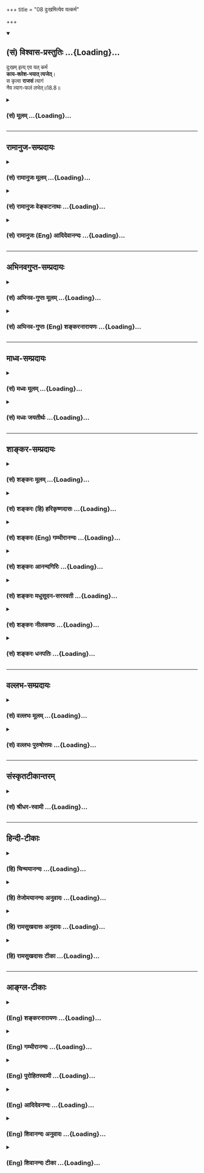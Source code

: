 +++
title = "08 दुःखमित्येव यत्कर्म"

+++
<div class="js_include" newlevelforh1="2" title="(सं) विश्वास-प्रस्तुतिः" unfilled url="/purANam_vaiShNavam/mahAbhAratam/06-bhIShma-parva/03-bhagavad-gItA-parva/saMskRtam/vishvAsa-prastutiH/18_moxa-saMnyAsa-yogaH/08_duHkhamityeva_yat.md">
<details open><summary><h2>(सं) विश्वास-प्रस्तुतिः ...{Loading}...</h2></summary>

दुःखम् इत्य् एव यत् कर्म  
**काय-क्लेश-भयात् त्यजेत्**।  
स कृत्वा **राजसं** त्यागं  
नैव त्याग-फलं लभेत्॥18.8॥
</details>
</div>
<div class="js_include collapsed" newlevelforh1="3" title="(सं) मूलम्" unfilled url="/purANam_vaiShNavam/mahAbhAratam/06-bhIShma-parva/03-bhagavad-gItA-parva/saMskRtam/mUlam/18_moxa-saMnyAsa-yogaH/08_duHkhamityeva_yat.md">
<details><summary><h3>(सं) मूलम् ...{Loading}...</h3></summary>

दुःखमित्येव यत्कर्म कायक्लेशभयात्त्यजेत्।  
स कृत्वा राजसं त्यागं नैव त्यागफलं लभेत्।।18.8।।
</details>
</div>


_________________
## रामानुज-सम्प्रदायः
<div class="js_include collapsed" newlevelforh1="3" title="(सं) रामानुजः मूलम्" unfilled url="/purANam_vaiShNavam/mahAbhAratam/06-bhIShma-parva/03-bhagavad-gItA-parva/saMskRtam/rAmAnujaH/mUlam/18_moxa-saMnyAsa-yogaH/08_duHkhamityeva_yat.md">
<details><summary><h3>(सं) रामानुजः मूलम् ...{Loading}...</h3></summary>

।।18.8।। यद्यपि परम्परया मोक्षसाधनभूतं **कर्म** तथापि
दुःखात्मकद्रव्यार्जनसाध्यत्वात् बह्वायासरूपतया **कायक्लेश**करत्वात् च
मनसः अवसादकरम् इति तद्भीत्या योगनिष्पत्तये ज्ञानाभ्यास एव यतनीय इति यो
महायज्ञाद्याश्रमकर्म परि**त्यजेत् स राजसं** रजोमूलं **त्यागं कृत्वा**
तद् अयथा अवस्थितशास्त्रार्थरूपम् इति ज्ञानोत्पत्तिरूपं **त्यागफलं न
लभेत्।**अयथावत्प्रजानाति बुद्धिः सा पार्थ राजसी।। (गीता 18।31) इति हि
वक्ष्यते। न हि कर्म दृष्टद्वारेण मनःप्रसादहेतुः। अपि तु
भगवत्प्रसादद्वारेण।

</details>
</div>
<div class="js_include collapsed" newlevelforh1="3" title="(सं) रामानुजः वेङ्कटनाथः" unfilled url="/purANam_vaiShNavam/mahAbhAratam/06-bhIShma-parva/03-bhagavad-gItA-parva/saMskRtam/rAmAnujaH/venkaTanAthaH/18_moxa-saMnyAsa-yogaH/08_duHkhamityeva_yat.md">
<details><summary><h3>(सं) रामानुजः वेङ्कटनाथः ...{Loading}...</h3></summary>

  
  
।।18.8।। तदेवमन्तरङ्गतया
स्वरूपशब्दव्यपदेश्यस्वरूपनिरूपकधर्मप्राणप्रदधर्मवैपरीत्याभावेऽपि
निरूपितस्वरूपविशेषकधर्मवैपरीत्येन राजसीं बुद्धिं वक्ष्यमाणामनुस्मरन्
राजसत्यागं विवृणोति -- यद्यपीत्यादिना। दुःखमित्येव
इत्यवधारणात्कायक्लेशभयात् इति चोक्तेरधर्मत्वमोहोऽत्र नास्तीति
फलितम्। अर्थानामार्जने दुःखम् \[म.भा.3।2।44\] इत्याद्यनुसारेणाऽऽह --
दुःखात्मकेति। मनसोऽवसादकरमिति -- अनवसादो हि विवेकादिसाधनसप्तके गणित इति
भावः। अन्तरङ्गबहिरङ्गविरोधे बहिरङ्गत्यागो युक्त इत्यभिप्रायेणाऽऽह --
ज्ञानाभ्यास एवेति। यथोक्तान्यपि कर्माणि परिहास्य द्विजोत्तम। आत्मज्ञाने
शमे च स्याद्वेदाभ्यासे च यत्नवान् इत्यनुवादवाक्यान्यस्य मूलम्। स कृत्वा
राजसं त्यागम् इत्यनुवादविवक्षितमाह -- अयथावस्थितेति।
वक्ष्यमाणसात्त्विकत्यागफलमिह त्यागफलशब्देन विवक्षितम्;
मुमुक्षुप्रकरणत्वात्कर्मत्यागे तत्साध्यस्वर्गादिफलस्य
प्रसङ्गाभावाच्चेत्यभिप्रायेणाऽऽह -- ज्ञानोत्पत्तिरूपमिति।
दुःखात्मकत्वादिप्रयुक्तमनोवसादशङ्कां परिहरति -- नहीति। फलसम्बिभत्सया हि
इत्याद्युक्तक्रमेण कर्मभिः प्रसादितो भगवान्मनसो़ऽनवसादमेव
करोतीत्यर्थः।  
  

</details>
</div>
<div class="js_include collapsed" newlevelforh1="3" title="(सं) रामानुजः (Eng) आदिदेवानन्दः" unfilled url="/purANam_vaiShNavam/mahAbhAratam/06-bhIShma-parva/03-bhagavad-gItA-parva/saMskRtam/rAmAnujaH/english/AdidevAnandaH/18_moxa-saMnyAsa-yogaH/08_duHkhamityeva_yat.md">
<details><summary><h3>(सं) रामानुजः (Eng) आदिदेवानन्दः ...{Loading}...</h3></summary>

18.8 Although actions constitute the indirect menas for release, yet
they produce mental depression, since they can be done only by
collecting materials involving painful effort and since they cause
bodily strain on account of their reiring strenuous exertion. If, on
account of such fear, one decides that the practice of knowledge alone
should be tried for perfection in Yoga, and abandons actions like the
great sacrifices applicable to one's station in life, he practises
renunciation rooted in Rajas. Since that is not the meaning of the
Sastras, one cannot win the fruit of renunciation in the form of the
rise of knowledge. So it will be shown further one: 'That reason by
which one erroneously knows, O Arjuna, is Rajasika' (18.31). In fact,
actions do not directly cause purity of the mind but indirectly by
winning the grace of God.

</details>
</div>


_________________
## अभिनवगुप्त-सम्प्रदायः
<div class="js_include collapsed" newlevelforh1="3" title="(सं) अभिनव-गुप्तः मूलम्" unfilled url="/purANam_vaiShNavam/mahAbhAratam/06-bhIShma-parva/03-bhagavad-gItA-parva/saMskRtam/abhinava-guptaH/mUlam/18_moxa-saMnyAsa-yogaH/08_duHkhamityeva_yat.md">
<details><summary><h3>(सं) अभिनव-गुप्तः मूलम् ...{Loading}...</h3></summary>

।।18.4 -- 18.11।। तदत्रैव विशेषनिर्णयाय मतान्युपन्यस्यति -- त्याज्यमिति।
दोषवत् हिंसादिमत्त्वात् +++(S हिंसादित्त्वात ;N हिंसादिसत्त्वात् )+++
पापयुक्तम्। तत् कर्म,+++(S;;N substitutes फलं for कर्म )+++ त्याज्यम्; न
सर्वं शुभफलम् इति केचित् त्यागे विशेषं मन्यन्ते साङ्ख्यगृह्या इव। अन्ये
तु मीमांसककञ्चुकानुप्रविष्टाः +++(K मीमांसाकंचुक -- )+++ -- क्रत्वर्थोऽहि
शास्त्रादवगम्यते +++(S. IV; i; 2 )+++ इति। तथातस्माद्या वैदिकी हिंसा -- +++(SV.
I; i; 2; verse 23 )+++इत्यादिनयेन इतिकर्तव्यतांशभागिनी हिंसा +++(S;;N omit
हिंसा )+++ हिंसैव न भवति। न हिंस्यात् इति सामान्यशास्त्रस्य तत्र बाधनात्
श्येनाद्येव तु ( श्येन द्येव न तु ) हिंसा। फलांशे भावनायाश्च
प्रत्ययोऽनुविधायकः +++(SV; I; i; 2; verse 222 )+++ इति। अ \[ तोऽ \] न्यान्
हिंसादियोगिनोऽपि न त्यजेत्। शास्त्रैकशरणकार्याकार्यविभागाः पण्डिता इति
मन्यन्ते।।3।। निश्चयमित्यादि अभिधीयते इत्यन्तम्। तत्र त्वयं निश्चयः --
प्राग्लक्षितगुणस्वरूपवैचित्र्यात् त्यागस्यैव सत्त्वरजस्तमोमय्या
चित्तवृत्त्या क्रियमाणस्य तद्विशिष्टस्वभावावभासित \[ त्वात् \]
वस्तुस्थित्या त्यागो नाम परब्रह्मविदां +++(; N परमब्रह्म -- )+++
सिद्ध्यसिद्ध्यादिषु समतया रागद्वेषपरिहारेण फलप्रेप्साविरहेण (
फलप्रेक्षा) कर्मणां निर्वर्त्तनम्। अत एव आह -- राजसं तामसं च त्यागं
कृत्वा न कश्चित् ( न किंचित् ) \[ त्याग \] फलसंबन्धः; इति। सात्त्विकस्य
तु त्यागात् ( त्यागस्य )। शास्त्रार्थपालनात्मकं फलम्।
त्यक्तगुणग्रामग्रहस्य पुनर्मुनेः सत्यतः त्यागवाचो युक्तिरुपपत्तिमती।

</details>
</div>
<div class="js_include collapsed" newlevelforh1="3" title="(सं) अभिनव-गुप्तः (Eng) शङ्करनारायणः" unfilled url="/purANam_vaiShNavam/mahAbhAratam/06-bhIShma-parva/03-bhagavad-gItA-parva/saMskRtam/abhinava-guptaH/english/shankaranArAyaNaH/18_moxa-saMnyAsa-yogaH/08_duHkhamityeva_yat.md">
<details><summary><h3>(सं) अभिनव-गुप्तः (Eng) शङ्करनारायणः ...{Loading}...</h3></summary>

18.8 See Comment under 18.11

</details>
</div>


_________________
## माध्व-सम्प्रदायः
<div class="js_include collapsed" newlevelforh1="3" title="(सं) मध्वः मूलम्" unfilled url="/purANam_vaiShNavam/mahAbhAratam/06-bhIShma-parva/03-bhagavad-gItA-parva/saMskRtam/madhvaH/mUlam/18_moxa-saMnyAsa-yogaH/08_duHkhamityeva_yat.md">
<details><summary><h3>(सं) मध्वः मूलम् ...{Loading}...</h3></summary>

।।18.8।। Sri Madhvacharya did not comment on this sloka.,

</details>
</div>
<div class="js_include collapsed" newlevelforh1="3" title="(सं) मध्वः जयतीर्थः" unfilled url="/purANam_vaiShNavam/mahAbhAratam/06-bhIShma-parva/03-bhagavad-gItA-parva/saMskRtam/madhvaH/jayatIrthaH/18_moxa-saMnyAsa-yogaH/08_duHkhamityeva_yat.md">
<details><summary><h3>(सं) मध्वः जयतीर्थः ...{Loading}...</h3></summary>

।।18.8।। Sri Jayatirtha did not comment on this sloka.  
  

</details>
</div>


_________________
## शाङ्कर-सम्प्रदायः
<div class="js_include collapsed" newlevelforh1="3" title="(सं) शङ्करः मूलम्" unfilled url="/purANam_vaiShNavam/mahAbhAratam/06-bhIShma-parva/03-bhagavad-gItA-parva/saMskRtam/shankaraH/mUlam/18_moxa-saMnyAsa-yogaH/08_duHkhamityeva_yat.md">
<details><summary><h3>(सं) शङ्करः मूलम् ...{Loading}...</h3></summary>

।।18.8।। --,**दुःखम् इति एव यत् कर्म कायक्लेशभयात्** शरीरदुःखभयात्
**त्यजेत्; सः कृत्वा राजसं** रजोनिर्वर्त्यं **त्यागं** नैव **त्यागफलं**
ज्ञानपूर्वकस्य सर्वकर्मत्यागस्य फलं मोक्षाख्यं न **लभेत्** नैव लभेत।। कः
पुनः सात्त्विकः त्यागः इति; आह --,

</details>
</div>
<div class="js_include collapsed" newlevelforh1="3" title="(सं) शङ्करः (हि) हरिकृष्णदासः" unfilled url="/purANam_vaiShNavam/mahAbhAratam/06-bhIShma-parva/03-bhagavad-gItA-parva/saMskRtam/shankaraH/hindI/harikRShNadAsaH/18_moxa-saMnyAsa-yogaH/08_duHkhamityeva_yat.md">
<details><summary><h3>(सं) शङ्करः (हि) हरिकृष्णदासः ...{Loading}...</h3></summary>

।।18.8।। तथा --, समस्त कर्म दुःखरूप हैं; ऐसा मानकर जो कोई शारीरिक क्लेशके
भयसे कर्मोंको छोड़ बैठता है; वह,( ऐसा ) राजस त्याग करके; त्यागका फल
अर्थात् ज्ञानपूर्वक किये हुए सर्वकर्मसंन्यासका मोक्षरूप फल; नहीं पाता।

</details>
</div>
<div class="js_include collapsed" newlevelforh1="3" title="(सं) शङ्करः (Eng) गम्भीरानन्दः" unfilled url="/purANam_vaiShNavam/mahAbhAratam/06-bhIShma-parva/03-bhagavad-gItA-parva/saMskRtam/shankaraH/english/gambhIrAnandaH/18_moxa-saMnyAsa-yogaH/08_duHkhamityeva_yat.md">
<details><summary><h3>(सं) शङ्करः (Eng) गम्भीरानन्दः ...{Loading}...</h3></summary>

18.8 Yat, whatever; karma, action; tyajet, one may relinish, eva,
merely; iti, as being; kuhkham, painful; \[As being impossible to
accomplish.\] kaya-klesa-bhayat, from fear of physical suffering, out of
fear of bodily pain; sah, he; krtva, having resorted; tyagam, to
renunciation; rajasam, based on rajas, arising from rajas; will eva,
surely; na labhet (shuld rather be labhate), not acire; tyaga-phalam,
fruits of renunciation, the result called Liberation, which follows from
renunciation of all actions as a conseence of Illumination. Which,
again, is the renunciation based on sattva;

</details>
</div>
<div class="js_include collapsed" newlevelforh1="3" title="(सं) शङ्करः आनन्दगिरिः" unfilled url="/purANam_vaiShNavam/mahAbhAratam/06-bhIShma-parva/03-bhagavad-gItA-parva/saMskRtam/shankaraH/AnandagiriH/18_moxa-saMnyAsa-yogaH/08_duHkhamityeva_yat.md">
<details><summary><h3>(सं) शङ्करः आनन्दगिरिः ...{Loading}...</h3></summary>

।।18.8।। इतश्च नित्यकर्मत्यागो नाज्ञस्य संभवतीत्याह -- **किञ्चेति।** ननु
मोहं विनैव दुःखात्मकं कर्म कायक्लेशभयात्त्यजति। करणानि हि कार्यं जनयन्ति
श्राम्यन्ति च; तथाच न तत्त्यागस्तामसो युक्तस्तत्राह
--,**दुःखमित्येवेति।** यत्कर्म दुःखात्मकमशक्यसाध्यमित्येवालोच्य ततो
निवर्तते देहस्येन्द्रियाणां च क्लेशात्मनो भयात्त्यजति स तत्त्यक्त्वा
रजोनिमित्तं त्यागं कृत्वापि न तत्फलं मोक्षं लभते; किंतु कृतेनैव राजसेन
त्यागेन तदनुरूपं नरकं प्रतिपद्यत इत्याह -- **दुःखमित्येवेत्यादिना।**

</details>
</div>
<div class="js_include collapsed" newlevelforh1="3" title="(सं) शङ्करः मधुसूदन-सरस्वती" unfilled url="/purANam_vaiShNavam/mahAbhAratam/06-bhIShma-parva/03-bhagavad-gItA-parva/saMskRtam/shankaraH/madhusUdana-sarasvatI/18_moxa-saMnyAsa-yogaH/08_duHkhamityeva_yat.md">
<details><summary><h3>(सं) शङ्करः मधुसूदन-सरस्वती ...{Loading}...</h3></summary>

।।18.8।। दुःखमिति। पूर्वोक्तमोहाभावेऽप्यनुपजातान्तःकरणशुद्धितया
कर्माधिकृतोऽपि दुःखमेवेदमिति मत्वा कायक्लेशभयान्नित्यं कर्म त्यजेदिति
यत् स त्यागो राजसः। दुःखं हि रजोऽतः स मोहरहितोऽपि राजसः पुरुषस्तादृशं
राजसं त्यागं कृत्वा नैव त्यागफलं सात्त्विकत्यागस्य फलं ज्ञाननिष्ठालक्षणं
नैव लभेन्न लभेत।

</details>
</div>
<div class="js_include collapsed" newlevelforh1="3" title="(सं) शङ्करः नीलकण्ठः" unfilled url="/purANam_vaiShNavam/mahAbhAratam/06-bhIShma-parva/03-bhagavad-gItA-parva/saMskRtam/shankaraH/nIlakaNThaH/18_moxa-saMnyAsa-yogaH/08_duHkhamityeva_yat.md">
<details><summary><h3>(सं) शङ्करः नीलकण्ठः ...{Loading}...</h3></summary>

।।18.8।। एवं तामसं त्यागमुक्त्वा राजसं त्यागमाह -- **दुःखमिति।** यः
दुःखरूपमेवेदं कर्मेति मत्वा कालक्लेशभयात् यत्त्यजेत् स पुमान् तस्मादेव
हेतोः राजसं रजोगुणनिर्वृत्तं त्यागं कृत्वा त्यागफलं चित्तशुद्धिद्वारा
मोक्षं नैव लभेत् लभेत।

</details>
</div>
<div class="js_include collapsed" newlevelforh1="3" title="(सं) शङ्करः धनपतिः" unfilled url="/purANam_vaiShNavam/mahAbhAratam/06-bhIShma-parva/03-bhagavad-gItA-parva/saMskRtam/shankaraH/dhanapatiH/18_moxa-saMnyAsa-yogaH/08_duHkhamityeva_yat.md">
<details><summary><h3>(सं) शङ्करः धनपतिः ...{Loading}...</h3></summary>

।।18.8।। एवं तामसत्यागप्रकारमुक्त्वा राजसं तमाह -- दुःखमिति। मोहाभावेऽपि
दुःखमेवेति मत्वा यत्कर्म कायक्लेशभयाच्छरीरदुःखभयात्त्यजेत्। यदित्यव्ययं
वा। यस्त्यजेदित्यर्थः। स राजसं रजोनिर्वत्तं त्यागं कृत्वा ज्ञानपूर्वकस्य
सर्वकर्मत्यागस्य फलं मोक्षाख्यं नैव लभेत्। एवकारेणैतादृशत्यागवता
मोक्षाशापि न कर्तव्येति सूचयति।

</details>
</div>


_________________
## वल्लभ-सम्प्रदायः
<div class="js_include collapsed" newlevelforh1="3" title="(सं) वल्लभः मूलम्" unfilled url="/purANam_vaiShNavam/mahAbhAratam/06-bhIShma-parva/03-bhagavad-gItA-parva/saMskRtam/vallabhaH/mUlam/18_moxa-saMnyAsa-yogaH/08_duHkhamityeva_yat.md">
<details><summary><h3>(सं) वल्लभः मूलम् ...{Loading}...</h3></summary>

।।18.8।। प्रसङ्गादेव राजसमप्याह -- दुःखमिति। नियतस्यैव यस्य परम्परया
मोक्षसाधनभूतस्यापि दुःखात्मकद्रव्यार्जनसाध्ययज्ञात्मकतया बह्वायासरूपतया
च त्यागो राजसः रजोहेतुकत्वाद्राजसं त्यागं कृत्वा तत्फलं
ज्ञाननिष्ठालक्षणं न लभेत सत्त्वसञ्जातत्वाज्ज्ञानस्येत्यर्थः।

</details>
</div>
<div class="js_include collapsed" newlevelforh1="3" title="(सं) वल्लभः पुरुषोत्तमः" unfilled url="/purANam_vaiShNavam/mahAbhAratam/06-bhIShma-parva/03-bhagavad-gItA-parva/saMskRtam/vallabhaH/puruShottamaH/18_moxa-saMnyAsa-yogaH/08_duHkhamityeva_yat.md">
<details><summary><h3>(सं) वल्लभः पुरुषोत्तमः ...{Loading}...</h3></summary>

  
  
।।18.8।। राजसमाह -- दुःखमित्येवेति। त्यागो भगवदासक्त्या भगवदर्थक
इत्यज्ञात्वा दुःखमित्येव लौकिकराजससुखप्रतिबन्धकं ज्ञात्वा कायक्लेशभयात्
आयाससाध्यभयेन यत्कर्म यस्त्यजेत्; स राजसं त्यागं कृत्वा त्यागफलं
मत्प्रसादादिरूपं न लभेदेव; न प्राप्नोत्येवेत्यर्थः।  
  

</details>
</div>


_________________
## संस्कृतटीकान्तरम्
<div class="js_include collapsed" newlevelforh1="3" title="(सं) श्रीधर-स्वामी" unfilled url="/purANam_vaiShNavam/mahAbhAratam/06-bhIShma-parva/03-bhagavad-gItA-parva/saMskRtam/shrIdhara-svAmI/18_moxa-saMnyAsa-yogaH/08_duHkhamityeva_yat.md">
<details><summary><h3>(सं) श्रीधर-स्वामी ...{Loading}...</h3></summary>

।।18.8।। राजसं त्यागमाह **-- दुःखमिति।** अकर्त्रात्मबोधं विना केवलं
दुःखमित्येवं ज्ञात्वा शरीरायासभयान्नित्यं कर्म त्यजेदिति
यत्तादृशस्त्यागो राजसः; दुःखस्य राजसत्वात्। अतस्तं राजसं त्यागं कृत्वा
राजसः पुरुषस्त्यागस्य फलं ज्ञाननिष्ठालक्षणं नैव लभत इत्यर्थः।

</details>
</div>


_________________
## हिन्दी-टीकाः
<div class="js_include collapsed" newlevelforh1="3" title="(हि) चिन्मयानन्दः" unfilled url="/purANam_vaiShNavam/mahAbhAratam/06-bhIShma-parva/03-bhagavad-gItA-parva/hindI/chinmayAnandaH/18_moxa-saMnyAsa-yogaH/08_duHkhamityeva_yat.md">
<details><summary><h3>(हि) चिन्मयानन्दः ...{Loading}...</h3></summary>

।।18.8।। यदि कोई व्यक्ति अपने कर्तव्य कर्म को दुखदायक समझकर कायाक्लेश के
भय से त्याग दे; तो उसका त्याग राजस कहा जायेगा। इसका अभिप्राय यह है कि
यदि कर्तव्य कर्म दुखदायक और थकाने वाले न हों; तो रजोगुणी पुरुष उन्हें
करने में तत्पर रहेगा; परन्तु कर्मशील पुरुष होकर जो अपनी व्यक्तिगत
सुखसुविधाओं का त्याग नहीं कर सकता; उसे श्रेष्ठ और साहसी पुरुष कदापि नहीं
कहा जा सकता। ऐसे कर्मों का कोई विशेष पुरस्कार नहीं मिलता। भगवान् तो कहते
हैं; वह अपने त्याग का कोई फल प्राप्त नहीं करता है। वस्तुत अपने कर्तव्यों
का पालन ही महानतम त्याग है; और विशेषत तब वह और भी अधिक श्रेष्ठ बन जाता
है; जब मनुष्य को अपनी शारीरिक सुख सुविधाओं का भी त्याग करना पड़ता है।
स्वयं अर्जुन भी युद्ध करने में संकोच करके अपने कर्तव्य से विमुख हो रहा
था। इस प्रकार; उसका त्याग राजस श्रेणी का ही कहा जा सकता था। वास्तविक
त्याग हमें सदैव आत्माभिव्यक्ति के विशालतर क्षेत्र में पहुँचाता है; जहाँ
हम श्रेष्ठतर दिव्य आनन्द का अनुभव कर सकते हैं। त्याग के द्वारा ही एक कली
खिलकर फूल बन जाती है; और वह फूल अपनी कोमल पंखुड़ियों और मनमोहक सुगन्ध का
त्याग कर ही फल के सम्पन्न पद को प्राप्त होता हैं।

</details>
</div>
<div class="js_include collapsed" newlevelforh1="3" title="(हि) तेजोमयानन्दः अनुवादः" unfilled url="/purANam_vaiShNavam/mahAbhAratam/06-bhIShma-parva/03-bhagavad-gItA-parva/hindI/tejomayAnandaH/anuvAdaH/18_moxa-saMnyAsa-yogaH/08_duHkhamityeva_yat.md">
<details><summary><h3>(हि) तेजोमयानन्दः अनुवादः ...{Loading}...</h3></summary>

।।18.8।। जो मनुष्य, कर्म को दु:ख समझकर शारीरिक कष्ट के भय से त्याग देता
है, वह पुरुष उस राजसिक त्याग को करके कदापि त्याग के फल को प्राप्त नहीं
होता है।।

</details>
</div>
<div class="js_include collapsed" newlevelforh1="3" title="(हि) रामसुखदासः अनुवादः" unfilled url="/purANam_vaiShNavam/mahAbhAratam/06-bhIShma-parva/03-bhagavad-gItA-parva/hindI/rAmasukhadAsaH/anuvAdaH/18_moxa-saMnyAsa-yogaH/08_duHkhamityeva_yat.md">
<details><summary><h3>(हि) रामसुखदासः अनुवादः ...{Loading}...</h3></summary>

।।18.8।। जो कुछ कर्म है, वह दुःखरूप ही है -- ऐसा समझकर कोई शारीरिक
क्लेशके भयसे उसका त्याग कर दे, तो वह राजस त्याग करके भी त्यागके फलको
नहीं पाता।

</details>
</div>
<div class="js_include collapsed" newlevelforh1="3" title="(हि) रामसुखदासः टीका" unfilled url="/purANam_vaiShNavam/mahAbhAratam/06-bhIShma-parva/03-bhagavad-gItA-parva/hindI/rAmasukhadAsaH/TIkA/18_moxa-saMnyAsa-yogaH/08_duHkhamityeva_yat.md">
<details><summary><h3>(हि) रामसुखदासः टीका ...{Loading}...</h3></summary>

।।18.8।।***व्याख्या --***  **दुःखमित्येव यत्कर्म --** यज्ञ; दान आदि
शास्त्रीय नियत कर्मोंको करनेमें केवल दुःख ही भोगना पड़ता है; और उनमें है
ही क्या क्योंकि उन कर्मोंको करनेके लिये अनेक नियमोंमें बँधना पड़ता है और
खर्चा भी करना पड़ता है -- इस प्रकार राजस पुरुषको उन कर्मोंमें केवल
दुःखहीदुःख दीखता है। दुःख दीखनेका कारण यह है कि उनका परलोकपर;
शास्त्रोंपर; शास्त्रविहित कर्मोंपर और उन कर्मोंके परिणामपर
श्रद्धाविश्वास नहीं होता। ,**कायक्लेशभयात्त्यजेत् --** राजस मनुष्यको
शास्त्रमर्यादा और लोकमर्यादाके अनुसार चलनेसे शरीरमें क्लेश अर्थात्
परिश्रमका अनुभव होता है **(टिप्पणी प₀ 876)**। राजस मनुष्यको अपने वर्ण;
आश्रम आदिके धर्मका पालन करनेमें और मातापिता; गुरु; मालिक आदिकी आज्ञाका
पालन करनेमें पराधीनता और दुःखका अनुभव होता है तथा उनकी आज्ञा भङ्ग करके
जैसी मरजी आये; वैसा करनेमें स्वाधीनता और सुखका अनुभव होता है। राजस
मनुष्योंके विचार यह होते हैं कि गृहस्थमें आराम नहीं मिलता; स्त्रीपुत्र
आदि हमारे अनुकूल नहीं हैं अथवा सब कुटुम्बी मर गये हैं; घरमें काम करनेके
लिये कोई रहा नहीं; खुदको तकलीफ उठानी पड़ती है; इसलिये साधु बन जायँ तो
आरामसे रहेंगे; रोटी; कपड़ा आदि सब चीजें मुफ्तमें मिल जायँगी; परिश्रम
नहीं करना पड़ेगा कोई ऐसी सरकारी नौकरी मिल जाय; जिससे काम कम करना पड़े और
रुपये आरामसे मिलते रहें; हम काम न करें तो भी उस नौकरीसे हमें कोई छुड़ा न
सके; हम नौकरी छोड़ देंगे तो हमें पेंशन मिलती रहेगी; इत्यादि। ऐसे
विचारोंके कारण उन्हें घरका कामधन्धा करना अच्छा नहीं लगता और वे उसका
त्याग कर देते हैं।  
  
यहाँ शङ्का होती है कि ज्ञानप्राप्तिके साधनोंमें दुःख और दोषको बारबार
देखनेकी बात कही है (गीता 13। 8) और यहाँ कर्मोंमें दुःख देखकर उनका त्याग
करनेको राजस त्याग कहा है अर्थात् कर्मोंके त्यागका निषेध किया है -- इन
दोनों बातोंमें परस्पर विरोध प्रतीत होता है। इसका समाधान है कि वास्तवमें
इन दोनोंमें विरोध नहीं है; प्रत्युत इन दोनोंका विषय अलगअलग है। वहाँ
(गीता 13। 8 में) भोगोंमें दुःख और दोषको देखनेकी बात है और यहाँ नियत
कर्तव्यकर्मोंमें दुःखको देखनेकी बात है। इसलिये वहाँ भोगोंका त्याग करनेका
विषय है और यहाँ कर्तव्यकर्मोंका त्याग करनेका विषय है। भोगोंका तो त्याग
करना चाहिये; पर कर्तव्यकर्मोंका त्याग कभी नहीं करना चाहिये। कारण कि जिन
भोगोंमें सुखबुद्धि और गुणबुद्धि हो रही है; उन भोगोंमें बारबार दुःख और
दोषको देखनेसे भोगोंसे वैराग्य होगा; जिससे परमात्मतत्त्वकी प्राप्त होगी
परन्तु नियत कर्तव्यकर्मोंमें दुःख देखकर उन कर्मोंका त्याग करनेसे सदा
पराधीनता और दुःख भोगना पड़ेगा -- **यज्ञार्थात् कर्मणोऽन्यत्र लोकोऽयं
कर्मबन्धनः** (गीता 3। 9)। तात्पर्य यह हुआ कि भोगोंमें दुःख और दोष
देखनेसे भोगासक्ति छूटेगी; जिससे कल्याण होगा और कर्तव्यमें दुःख देखनेसे
कर्तव्य छूटेगा; जिससे पतन होगा।  
  
कर्तव्यकर्मोंका त्याग करनेमें तो राजस और तामस -- ये दो भेद होते हैं; पर
परिणाम(आलस्य; प्रमाद; अतिनिद्रा आदि) में दोनों एक हो जाते हैं अर्थात्
परिणाममें दोनों ही तामस हो जाते हैं; जिसका फल अधोगति होता है -- **अधो
गच्छन्ति तामसाः** (गीता 14। 18)। एक शङ्का यह भी हो सकती है कि सत्सङ्ग;
भगवत्कथा; भक्तचरित्र सुननेसे किसीको वैराग्य हो जाय तो वह प्रभुको पानेके
लिये आवश्यक कर्तव्यकर्मोंको भी छोड़ देता है और केवल भगवान्के भजनमें लग
जाता है। इसलिये उसका वह कर्तव्यकर्मोंका त्याग राजस कहा जाना चाहिये ऐसी
बात नहीं है। सांसारिक कर्मोंको छोड़कर जो भजनमें लग जाता है; उसका त्याग
राजस या तामस नहीं हो सकता। कारण कि भगवान्को प्राप्त करना मनुष्यजन्मका
ध्येय है अतः उस ध्येयकी सिद्धिके लिये कर्तव्यकर्मोंका त्याग करना
वास्तवमें कर्तव्यका त्याग करना नहीं है; प्रत्युत असली कर्तव्यको करना है।
उस असली कर्तव्यको करते हुए आलस्य; प्रमाद आदि दोष नहीं आ सकते क्योंकि
उसकी रुचि भगवान्में रहती है। परन्तु राजस और तामस त्याग करनेवालोंमें
आलस्य; प्रमाद आदि दोष आयेंगे ही क्योंकि उसकी रुचि भोगोंमें रहती है।**स
कृत्वा राजसं त्यागं नैव त्यागफलं लभेत् --** त्यागका फल शान्ति है। राजस
मनुष्य त्याग करके भी त्यागके फल(शान्ति) को नहीं पाता। कारण कि उसने जो
त्याग किया है; वह अपने सुखआरामके लिये ही किया है। ऐसा त्याग तो पशुपक्षी
आदि भी करते हैं। अपने सुखआरामके लिये शुभकर्मोंका त्याग करनेसे राजस
मनुष्यको शान्ति तो नहीं मिलती; पर शुभकर्मोंके त्यागका फल दण्डरूपसे जरूर
भोगना पड़ता है।

</details>
</div>


_________________
## आङ्ग्ल-टीकाः
<div class="js_include collapsed" newlevelforh1="3" title="(Eng) शङ्करनारायणः" unfilled url="/purANam_vaiShNavam/mahAbhAratam/06-bhIShma-parva/03-bhagavad-gItA-parva/english/shankaranArAyaNaH/18_moxa-saMnyAsa-yogaH/08_duHkhamityeva_yat.md">
<details><summary><h3>(Eng) शङ्करनारायणः ...{Loading}...</h3></summary>

18.8. He who would, out of fear of bodily exertion, relinish an action,
just because it is painful-that person, having \[thus\] made relinishment, an act of the Rajas (Strand), would not at all gain the fruit of \[that\] relinishment.

</details>
</div>
<div class="js_include collapsed" newlevelforh1="3" title="(Eng) गम्भीरानन्दः" unfilled url="/purANam_vaiShNavam/mahAbhAratam/06-bhIShma-parva/03-bhagavad-gItA-parva/english/gambhIrAnandaH/18_moxa-saMnyAsa-yogaH/08_duHkhamityeva_yat.md">
<details><summary><h3>(Eng) गम्भीरानन्दः ...{Loading}...</h3></summary>

18.8 Whatever action one may relinish merely as being painful, from fear of physical suffering, he, having resorted to renunciation based on rajas, will surely not acire the fruits of renunciation.

</details>
</div>
<div class="js_include collapsed" newlevelforh1="3" title="(Eng) पुरोहितस्वामी" unfilled url="/purANam_vaiShNavam/mahAbhAratam/06-bhIShma-parva/03-bhagavad-gItA-parva/english/purohitasvAmI/18_moxa-saMnyAsa-yogaH/08_duHkhamityeva_yat.md">
<details><summary><h3>(Eng) पुरोहितस्वामी ...{Loading}...</h3></summary>

18.8 To avoid an action through fear of physical suffering, because it is likely to be painful, is to act from passion, and the benefit of renunciation will not follow.

</details>
</div>
<div class="js_include collapsed" newlevelforh1="3" title="(Eng) आदिदेवनन्दः" unfilled url="/purANam_vaiShNavam/mahAbhAratam/06-bhIShma-parva/03-bhagavad-gItA-parva/english/AdidevanandaH/18_moxa-saMnyAsa-yogaH/08_duHkhamityeva_yat.md">
<details><summary><h3>(Eng) आदिदेवनन्दः ...{Loading}...</h3></summary>

18.8 He who renounces acts as painful from fear of bodily suffering,
performs a Rajasika abandonment; he does not gain the fruit of abandonment.

</details>
</div>
<div class="js_include collapsed" newlevelforh1="3" title="(Eng) शिवानन्दः अनुवादः" unfilled url="/purANam_vaiShNavam/mahAbhAratam/06-bhIShma-parva/03-bhagavad-gItA-parva/english/shivAnandaH/anuvAdaH/18_moxa-saMnyAsa-yogaH/08_duHkhamityeva_yat.md">
<details><summary><h3>(Eng) शिवानन्दः अनुवादः ...{Loading}...</h3></summary>

18.8 He who abandons action on account of the fear of bodily trouble
(because it is painful), does not obtain the merit of renunciation by doing such Rajasic renunciation.

</details>
</div>
<div class="js_include collapsed" newlevelforh1="3" title="(Eng) शिवानन्दः टीका" unfilled url="/purANam_vaiShNavam/mahAbhAratam/06-bhIShma-parva/03-bhagavad-gItA-parva/english/shivAnandaH/TIkA/18_moxa-saMnyAsa-yogaH/08_duHkhamityeva_yat.md">
<details><summary><h3>(Eng) शिवानन्दः टीका ...{Loading}...</h3></summary>

18.8 दुःखम् (it is) painful; इति thus; एव even; यत् which; कर्म action;
कायक्लेशभयात् from fear of bodily trouble; त्यजेत् abandons; सः he;
कृत्वा performing; राजसम् Rajasic; त्यागम् abandonment; न not; एव even;
त्यागफलम् the fruit of abandonment; लभेत् obtains.Commentary Phalam Fruit or reward Moksha or emancipation which is the reward of renunciation of all actions accompanied with wisdom.Determination and persistence are reired for the performance of religious duties and actions. One may begin action but may relinish it before it is completed on account of some difficulties or physical suffering. What then is Sattvic renunciation The Lord says --

</details>
</div>
